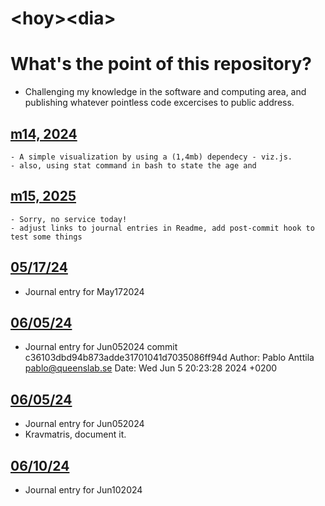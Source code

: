 # &lt;hoy&gt;&lt;dia&gt;

# What's the point of this repository?

- Challenging my knowledge in the software and computing area, and publishing whatever pointless code excercises to public address.

## [m14, 2024](/m1424)
    - A simple visualization by using a (1,4mb) dependecy - viz.js.
    - also, using stat command in bash to state the age and


## [m15, 2025](/m1525)
    - Sorry, no service today!
    - adjust links to journal entries in Readme, add post-commit hook to test some things

## [05/17/24](/May172024/)
   - Journal entry for May172024


## [06/05/24](/Jun052024/)
   - Journal entry for Jun052024
commit c36103dbd94b873adde31701041d7035086ff94d
Author: Pablo Anttila <pablo@queenslab.se>
Date:   Wed Jun 5 20:23:28 2024 +0200

## [06/05/24](/Jun052024/)
   - Journal entry for Jun052024
   - Kravmatris, document it.

## [06/10/24](/Jun102024/)
   - Journal entry for Jun102024
